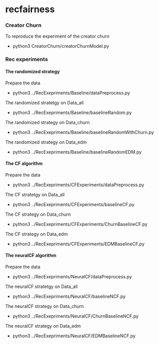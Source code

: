 # recfairness

### Creator Churn
To reproduce the experiment of the creator churn 
   * python3 CreatorChurn/creatorChurnModel.py

### Rec experiments
#### The randomized strategy
Prepare the data
   * python3 ../RecExepriments/Baseline/dataPreprocess.py

The randomized stratetgy on Data\_all
   * python3 ../RecExepriments/Baseline/baselineRandom.py

The randomized strategy on Data\_churn
   * python3 ../RecExepriments/Baseline/baselineRandomWithChurn.py

The randomized strategy on Data\_edm
   * python3 ../RecExepriments/Baseline/baselineRandomEDM.py

#### The CF algorithm
Prepare the data
   * python3 ../RecExepriments/CFExperiments/dataPreprocess.py

The CF stratetgy on Data\_all
   * python3 ../RecExepriments/CFExperiments/baselineCF.py

The CF strategy on Data\_churn
   * python3 ../RecExepriments/CFExperiments/ChurnBaselineCF.py

The CF strategy on Data\_edm
   * python3 ../RecExepriments/CFExperiments/EDMBaselineCF.py
#### The neuralCF algorithm
Prepare the data
   * python3 ../RecExepriments/NeuralCF/dataPreprocess.py

The neuralCF stratetgy on Data\_all
   * python3 ../RecExepriments/NeuralCF/baselineNCF.py

The neuralCF strategy on Data\_churn
   * python3 ../RecExepriments/NeuralCF/ChurnBaselineNCF.py

The neuralCF strategy on Data\_edm
   * python3 ../RecExepriments/NeuralCF/EDMBaselineNCF.py

